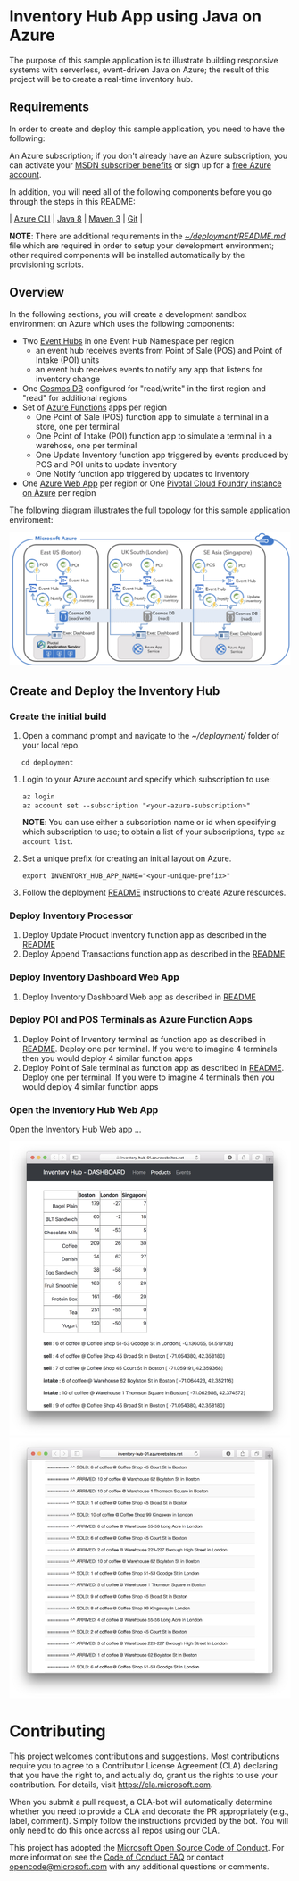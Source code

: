 # Inventory Hub App using Java on Azure #

The purpose of this sample application is to illustrate building responsive systems with serverless, event-driven Java on Azure; the result of this project will be to create a real-time inventory hub.

## Requirements ##

In order to create and deploy this sample application, you need to have the following:

An Azure subscription; if you don't already have an Azure subscription, you can activate your [MSDN subscriber benefits](https://azure.microsoft.com/pricing/member-offers/msdn-benefits-details/) or sign up for a [free Azure account](https://azure.microsoft.com/pricing/free-trial/).

In addition, you will need all of the following components before you go through the steps in this README:

| [Azure CLI](http://docs.microsoft.com/cli/azure/overview) | [Java 8](http://java.oracle.com/) | [Maven 3](http://maven.apache.org/) | [Git](https://github.com/) |

**NOTE**: There are additional requirements in the *[~/deployment/README.md](deployment/README.md)* file which are required in order to setup your development environment; other required components will be installed automatically by the provisioning scripts.

## Overview ##

In the following sections, you will create a development sandbox environment on Azure which uses the following components:

- Two [Event Hubs](https://azure.microsoft.com/en-us/services/event-hubs/) in one Event Hub Namespace per region
    - an event hub receives events from Point of Sale (POS) and Point of Intake (POI) units
    - an event hub receives events to notify any app that listens for inventory change
- One [Cosmos DB](https://azure.microsoft.com/en-us/services/cosmos-db/) configured for "read/write" in the first region and "read" for additional regions
- Set of [Azure Functions](https://azure.microsoft.com/en-us/services/functions/) apps per region
    - One Point of Sale (POS) function app to simulate a terminal in a store, one per terminal
    - One Point of Intake (POI) function app to simulate a terminal in a warehose, one per terminal
    - One Update Inventory function app triggered by events produced by POS and POI units to update inventory 
    - One Notify function app triggered by updates to inventory
- One [Azure Web App](https://azure.microsoft.com/en-us/services/app-service/web/) per region or One [Pivotal Cloud Foundry instance on Azure](https://azuremarketplace.microsoft.com/en-us/marketplace/apps/pivotal.pivotal-cloud-foundry) per region

The following diagram illustrates the full topology for this sample application enviroment:

   ![](./media/inventory-hub-layout.jpg)

## Create and Deploy the Inventory Hub ##

<a name="create-the-initial-build"></a>
### Create the initial build ###

1. Open a command prompt and navigate to the *~/deployment/* folder of your local repo.

```shell
   cd deployment
   ```

1. Login to your Azure account and specify which subscription to use:

   ```shell
   az login
   az account set --subscription "<your-azure-subscription>"
   ```

   **NOTE**: You can use either a subscription name or id when specifying which subscription to use; to obtain a list of your subscriptions, type `az account list`.

1. Set a unique prefix for creating an initial layout on Azure.

   ```shell
   export INVENTORY_HUB_APP_NAME="<your-unique-prefix>"
   ```

2. Follow the deployment [README](./deployment) instructions to create Azure resources.


### Deploy Inventory Processor

1. Deploy Update Product Inventory function app as described in the [README](./function-apps/Update-Product-Inventory)
2. Deploy Append Transactions function app as described in the [README](./function-apps/Append-Transaction)

### Deploy Inventory Dashboard Web App

1. Deploy Inventory Dashboard Web app as described in [README](./dashboard-web-app)

### Deploy POI and POS Terminals as Azure Function Apps

1. Deploy Point of Inventory terminal as function app as described in [README](./function-apps/Point-Of-Transaction). Deploy one per terminal. If you were to imagine 4 terminals then you would deploy 4 similar function apps
2. Deploy Point of Sale terminal as function app as described in [README](./function-apps/Point-Of-Transaction). Deploy one per terminal. If you were to imagine 4 terminals then you would deploy 4 similar function apps

### Open the Inventory Hub Web App

Open the Inventory Hub Web app ...

![](./media/product-dashboard.jpg)
![](./media/transactions-arriving.jpg)

# Contributing

This project welcomes contributions and suggestions.  Most contributions require you to agree to a
Contributor License Agreement (CLA) declaring that you have the right to, and actually do, grant us
the rights to use your contribution. For details, visit https://cla.microsoft.com.

When you submit a pull request, a CLA-bot will automatically determine whether you need to provide
a CLA and decorate the PR appropriately (e.g., label, comment). Simply follow the instructions
provided by the bot. You will only need to do this once across all repos using our CLA.

This project has adopted the [Microsoft Open Source Code of Conduct](https://opensource.microsoft.com/codeofconduct/).
For more information see the [Code of Conduct FAQ](https://opensource.microsoft.com/codeofconduct/faq/) or
contact [opencode@microsoft.com](mailto:opencode@microsoft.com) with any additional questions or comments.
